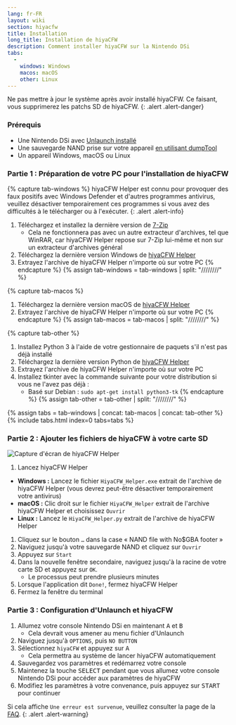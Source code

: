```yaml
---
lang: fr-FR
layout: wiki
section: hiyacfw
title: Installation
long_title: Installation de hiyaCFW
description: Comment installer hiyaCFW sur la Nintendo DSi
tabs:
  - 
    windows: Windows
    macos: macOS
    other: Linux
---
```


Ne pas mettre à jour le système après avoir installé hiyaCFW. Ce faisant, vous supprimerez les patchs SD de hiyaCFW.
{: .alert .alert-danger}

### Prérequis
- Une Nintendo DSi avec [Unlaunch installé](https://dsi.cfw.guide/installing-unlaunch)
- Une sauvegarde NAND prise sur votre appareil [en utilisant dumpTool](https://dsi.cfw.guide/dumping-nand)
- Un appareil Windows, macOS ou Linux

### Partie 1 : Préparation de votre PC pour l'installation de hiyaCFW
{% capture tab-windows %}
hiyaCFW Helper est connu pour provoquer des faux positifs avec Windows Defender et d'autres programmes antivirus, veuillez désactiver temporairement ces programmes si vous avez des difficultés à le télécharger ou à l'exécuter.
{: .alert .alert-info}

1. Téléchargez et installez la dernière version de [7-Zip](https://www.7-zip.org/download.html)
   - Cela ne fonctionnera pas avec un autre extracteur d'archives, tel que WinRAR, car hiyaCFW Helper repose sur 7-Zip lui-même et non sur un extracteur d'archives général
1. Téléchargez la dernière version Windows de [hiyaCFW Helper](https://github.com/mondul/HiyaCFW-Helper/releases)
1. Extrayez l'archive de hiyaCFW Helper n'importe où sur votre PC
{% endcapture %}
{% assign tab-windows = tab-windows | split: "////////" %}

{% capture tab-macos %}
1. Téléchargez la dernière version macOS de [hiyaCFW Helper](https://github.com/mondul/HiyaCFW-Helper/releases)
1. Extrayez l'archive de hiyaCFW Helper n'importe où sur votre PC
{% endcapture %}
{% assign tab-macos = tab-macos | split: "////////" %}

{% capture tab-other %}
1. Installez Python 3 à l'aide de votre gestionnaire de paquets s'il n'est pas déjà installé
1. Téléchargez la dernière version Python de [hiyaCFW Helper](https://github.com/mondul/HiyaCFW-Helper/releases)
1. Extrayez l'archive de hiyaCFW Helper n'importe où sur votre PC
1. Installez tkinter avec la commande suivante pour votre distribution si vous ne l'avez pas déjà :
   - Basé sur Debian : `sudo apt-get install python3-tk`
{% endcapture %}
{% assign tab-other = tab-other | split: "////////" %}

{% assign tabs = tab-windows | concat: tab-macos | concat: tab-other %}
{% include tabs.html index=0 tabs=tabs %}

### Partie 2 : Ajouter les fichiers de hiyaCFW à votre carte SD
![Capture d'écran de hiyaCFW Helper](https://image.ibb.co/hhzKRL/Screen-Shot-2018-10-18-at-16-30-18.png)

1. Lancez hiyaCFW Helper
  - **Windows :** Lancez le fichier `HiyaCFW_Helper.exe` extrait de l'archive de hiyaCFW Helper (vous devrez peut-être désactiver temporairement votre antivirus)
  - **macOS :** Clic droit sur le fichier `HiyaCFW_Helper` extrait de l'archive hiyaCFW Helper et choisissez `Ouvrir`
  - **Linux :** Lancez le `HiyaCFW_Helper.py` extrait de l'archive de hiyaCFW Helper
1. Cliquez sur le bouton `…` dans la case « NAND file with No$GBA footer »
1. Naviguez jusqu'à votre sauvegarde NAND et cliquez sur `Ouvrir`
1. Appuyez sur `Start`
1. Dans la nouvelle fenêtre secondaire, naviguez jusqu'à la racine de votre carte SD et appuyez sur `OK`.
   - Le processus peut prendre plusieurs minutes
1. Lorsque l'application dit `Done!`, fermez hiyaCFW Helper
1. Fermez la fenêtre du terminal

### Partie 3 : Configuration d'Unlaunch et hiyaCFW
1. Allumez votre console Nintendo DSi en maintenant <kbd class="face">A</kbd> et <kbd class="face">B</kbd>
   - Cela devrait vous amener au menu fichier d'Unlaunch
1. Naviguez jusqu'à `OPTIONS`, puis `NO BUTTON`
1. Sélectionnez `hiyaCFW` et appuyez sur <kbd class="face">A</kbd>
   - Cela permettra au système de lancer hiyaCFW automatiquement
1. Sauvegardez vos paramètres et redémarrez votre console
1. Maintenez la touche <kbd>SELECT</kbd> pendant que vous allumez votre console Nintendo DSi pour accéder aux paramètres de hiyaCFW
1. Modifiez les paramètres à votre convenance, puis appuyez sur <kbd>START</kbd> pour continuer

Si cela affiche `Une erreur est survenue`, veuillez consulter la page de la [FAQ](faq?faq=why-do-i-get-an-error-has-occurred-message-when-booting-hiyacfw).
{: .alert .alert-warning}
